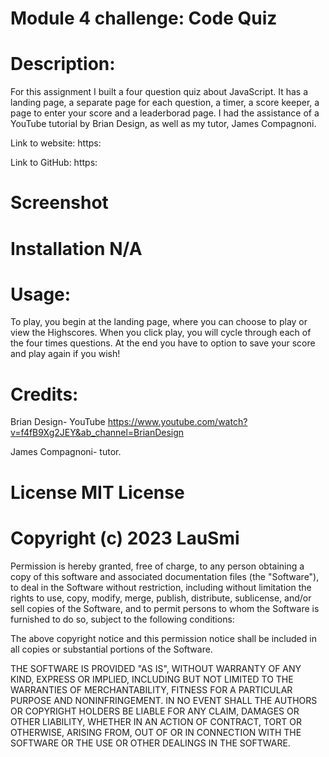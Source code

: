 # Module 4 challenge: Code Quiz

# Description:

For this assignment I built a four question quiz about JavaScript. It has a landing page, a separate page for each question, a timer, a score keeper, a page to enter your score and a leaderborad page. I had the assistance of a YouTube tutorial by Brian Design, as well as my tutor, James Compagnoni.

Link to website: https:

Link to GitHub: https:

# Screenshot

# Installation N/A

# Usage:

To play, you begin at the landing page, where you can choose to play or view the Highscores. When you click play, you will cycle through each of the four times questions. At the end you have to option to save your score and play again if you wish!

# Credits:

Brian Design- YouTube
https://www.youtube.com/watch?v=f4fB9Xg2JEY&ab_channel=BrianDesign

James Compagnoni- tutor.

# License MIT License

# Copyright (c) 2023 LauSmi

Permission is hereby granted, free of charge, to any person obtaining a copy of this software and associated documentation files (the "Software"), to deal in the Software without restriction, including without limitation the rights to use, copy, modify, merge, publish, distribute, sublicense, and/or sell copies of the Software, and to permit persons to whom the Software is furnished to do so, subject to the following conditions:

The above copyright notice and this permission notice shall be included in all copies or substantial portions of the Software.

THE SOFTWARE IS PROVIDED "AS IS", WITHOUT WARRANTY OF ANY KIND, EXPRESS OR IMPLIED, INCLUDING BUT NOT LIMITED TO THE WARRANTIES OF MERCHANTABILITY, FITNESS FOR A PARTICULAR PURPOSE AND NONINFRINGEMENT. IN NO EVENT SHALL THE AUTHORS OR COPYRIGHT HOLDERS BE LIABLE FOR ANY CLAIM, DAMAGES OR OTHER LIABILITY, WHETHER IN AN ACTION OF CONTRACT, TORT OR OTHERWISE, ARISING FROM, OUT OF OR IN CONNECTION WITH THE SOFTWARE OR THE USE OR OTHER DEALINGS IN THE SOFTWARE.
